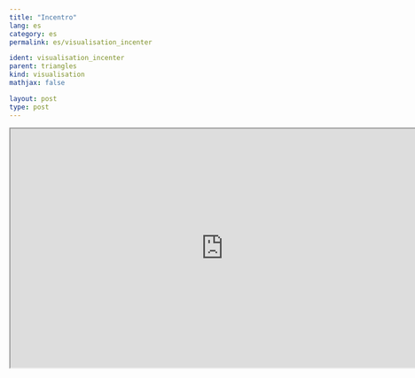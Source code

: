 ```yaml
---
title: "Incentro"
lang: es
category: es
permalink: es/visualisation_incenter

ident: visualisation_incenter
parent: triangles
kind: visualisation
mathjax: false

layout: post
type: post
---
```


<div class="resource vid">
<iframe width="768" height="432"  align="middle"
src="http://www.youtube.com/embed/PJSUlnRXfu0?rel=0">
</iframe>
<a class="ori" href="/images/codes/incenter.blend"></a></div>